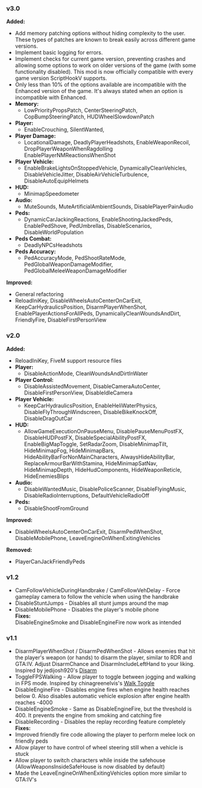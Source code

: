 ### **v3.0**
**Added:**  
- Add memory patching options without hiding complexity to the user. These types of patches are known to break easily across different game versions.  
- Implement basic logging for errors.  
- Implement checks for current game version, preventing crashes and allowing some options to work on older versions of the game (with some functionality disabled). This mod is now officially compatible with every game version ScriptHookV supports.  
- Only less than 10% of the options available are incompatible with the Enhanced version of the game. It's always stated when an option is incompatible with Enhanced.
- **Memory:**  
  - LowPriorityPropsPatch, CenterSteeringPatch, CopBumpSteeringPatch, HUDWheelSlowdownPatch  
- **Player:**  
  - EnableCrouching, SilentWanted,
- **Player Damage:**  
  - LocationalDamage, DeadlyPlayerHeadshots, EnableWeaponRecoil, DropPlayerWeaponWhenRagdolling EnablePlayerNMReactionsWhenShot  
- **Player Vehicle:**   
  - EnableBrakeLightsOnStoppedVehicle, DynamicallyCleanVehicles, DisableVehicleJitter, DisableAirVehicleTurbulence, DisableAutoEquipHelmets  
- **HUD:**  
  - MinimapSpeedometer  
- **Audio:**  
  - MuteSounds, MuteArtificialAmbientSounds, DisablePlayerPainAudio
- **Peds:**  
  - DynamicCarJackingReactions, EnableShootingJackedPeds, EnablePedShove, PedUmbrellas, DisableScenarios, DisableWorldPopulation  
- **Peds Combat:**  
  - DeadlyNPCsHeadshots  
- **Peds Accuracy:**  
  - PedAccuracyMode, PedShootRateMode, PedGlobalWeaponDamageModifier, PedGlobalMeleeWeaponDamageModifier  
   
**Improved:**  
- General refactoring 
- ReloadIniKey, DisableWheelsAutoCenterOnCarExit, KeepCarHydraulicsPosition, DisarmPlayerWhenShot, EnablePlayerActionsForAllPeds, DynamicallyCleanWoundsAndDirt, FriendlyFire, DisableFirstPersonView

### **v2.0**
**Added:**  
- ReloadIniKey, FiveM support resource files  
- **Player:**  
  - DisableActionMode, CleanWoundsAndDirtInWater  
- **Player Control:**  
  - DisableAssistedMovement, DisableCameraAutoCenter, DisableFirstPersonView,
DisableIdleCamera  
- **Player Vehicle:**  
  - KeepCarHydraulicsPosition, EnableHeliWaterPhysics, DisableFlyThroughWindscreen, 
DisableBikeKnockOff, DisableDragOutCar
- **HUD:**  
  - AllowGameExecutionOnPauseMenu, DisablePauseMenuPostFX, DisableHUDPostFX, 
DisableSpecialAbilityPostFX, EnableBigMapToggle, SetRadarZoom, 
DisableMinimapTilt, HideMinimapFog, HideMinimapBars, 
HideAbilityBarForNonMainCharacters, AlwaysHideAbilityBar, 
ReplaceArmourBarWithStamina, HideMinimapSatNav, HideMinimapDepth, 
HideHudComponents, HideWeaponReticle, HideEnemiesBlips  
- **Audio:**  
  - DisableWantedMusic, DisablePoliceScanner, DisableFlyingMusic,
DisableRadioInterruptions, DefaultVehicleRadioOff  
- **Peds:**  
  - DisableShootFromGround  
   
**Improved:**  
- DisableWheelsAutoCenterOnCarExit, DisarmPedWhenShot, DisableMobilePhone, 
LeaveEngineOnWhenExitingVehicles  

**Removed:**  
- PlayerCanJackFriendlyPeds

### **v1.2**
- CamFollowVehicleDuringHandbrake / CamFollowVehDelay - Force gameplay camera to follow the vehicle when using the handbrake
- DisableStuntJumps - Disables all stunt jumps around the map
- DisableMobilePhone - Disables the player's mobile phone  
**Fixes:**  
DisableEngineSmoke and DisableEngineFire now work as intended

### **v1.1**
- DisarmPlayerWhenShot / DisarmPedWhenShot - Allows enemies that hit the player's weapon (or hands) to disarm the player, similar to RDR and GTA:IV. Adjust DisarmChance and DisarmIncludeLeftHand to your liking. Inspired by jedijosh920's [Disarm](https://www.gta5-mods.com/scripts/disarm)
- ToggleFPSWalking - Allow player to toggle between jogging and walking in FPS mode. Inspired by chinagreenelvis's [Walk Toggle](https://www.gta5-mods.com/scripts/walk-toggle)
- DisableEngineFire - Disables engine fires when engine health reaches below 0. Also disables automatic vehicle explosion after engine health reaches -4000
- DisableEngineSmoke - Same as DisableEngineFire, but the threshold is 400. It prevents the engine from smoking and catching fire
- DisableRecording - Disables the replay recording feature completely  
**Fixes:**  
- Improved friendly fire code allowing the player to perform melee lock on friendly peds
- Allow player to have control of wheel steering still when a vehicle is stuck
- Allow player to switch characters while inside the safehouse (AllowWeaponsInsideSafeHouse is now disabled by default)
- Made the LeaveEngineOnWhenExitingVehicles option more similar to GTA:IV's
